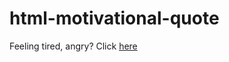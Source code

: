 # html-motivational-quote
Feeling tired, angry? Click [here](https://vinniecodes.github.io/html-motivational-quote/)